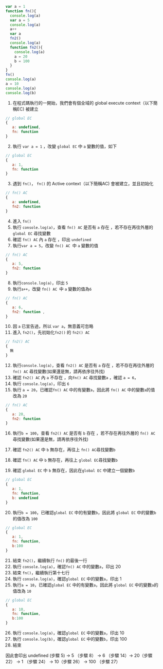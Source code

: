 ```js
var a = 1
function fn(){
  console.log(a)
  var a = 5
  console.log(a)
  a++
  var a
  fn2()
  console.log(a)
  function fn2(){
    console.log(a)
    a = 20
    b = 100
  }
}
fn()
console.log(a)
a = 10
console.log(a)
console.log(b)
```

1. 在程式碼執行的一開始，我們會有個全域的 global execute context（以下簡稱EC) 被建立
```js
// global EC
{
   a: undefined,
   fn: function 
}
```
2. 執行 `var a = 1` ，改變 `global EC` 中 `a` 變數的值，如下
```js
// global EC
{
   a: 1,
   fn: function 
}
```
3. 遇到 `fn()`， `fn()` 的 Active context（以下簡稱AC) 會被建立，並且初始化
```js
// fn() AC 
{
   a: undefined,
   fn2: function 
}
```
4. 進入 `fn()`
5. 執行 `console.log(a)`，查看 `fn() AC`  是否有 `a` 存在 ，若不存在再往外層的 `global EC` 尋找變數
6. 確認 `fn() AC` 內 `a` 存在 ，印出 `undefined`
7. 執行`var a = 5`，改變 `fn() AC `中 `a` 變數的值
```js
// fn() AC 
{
   a: 5,
   fn2: function 
}
```
8. 執行`console.log(a)`，印出 `5`
9. 執行`a++`，改變 `fn() AC `中 `a` 變數的值為`6`
```js
// fn() AC 
{
   a: 6,
   fn2: function ,
}
```
10. 因 `a` 已宣告過，所以 `var a`，無意義可忽略
11. 進入 `fn2()`，先初始化`fn2()` 的 `fn2() AC`
```js
// fn2() AC 
{
  無
}
```
12. 執行`console.log(a)`，查看 `fn2() AC`  是否有 `a` 存在 ，若不存在再往外層的 `fn() AC` 尋找變數(如果還是無，請再依序往外找)
13. 確認 `fn2() AC` 內 `a` 不存在 ，向`fn() AC` 尋找變數`a` ，確認 `a = 6`，
14. 執行 `console.log(a)`，印出 `6`
15. 執行 `a = 20`，已確認`fn() AC` 中的有變數`a`，因此將 `fn() AC` 中的變數`a`的值改為 `20`
```js
// fn() AC 
{
   a: 20,
   fn2: function
}
```
16. 執行`b = 100`，查看 `fn2() AC`  是否有 `b` 存在 ，若不存在再往外層的 `fn() AC` 尋找變數(如果還是無，請再依序往外找)

17. 確認 `fn2() AC` 中 `b` 無存在，再往上 `fn() AC`尋找變數`b`
18. 確認 `fn() AC` 中 `b` 無存在，再往上 `global EC`尋找變數`b`
19. 確認 `global EC` 中 `b` 無存在，因此在`global EC` 中建立一個變數`b`
```js
// global EC
{
   a: 1,
   fn: function, 
   b: undefined
}
```

20. 執行`b = 100`，已確認`global EC` 中的有變數`b`，因此將 `global EC` 中的變數`b`的值改為 `100`
```js
// global EC
{
   a: 1,
   fn: function, 
   b:100
}
```
21. 結束 `fn2()`，繼續執行 `fn()` 的最後一行
22. 執行 `console.log(a)`，確認`fn() AC` 中的變數`a`，印出 20
23. 結束 `fn()`，繼續執行第十七行
24. 執行 `console.log(a)`，確認`global EC` 中的變數`a`，印出 1
25. 執行`a = 10`，已確認`global EC` 中的有變數`a`，因此將 `global EC` 中的變數`a`的值改為 `10`
```js
// global EC
{
   a: 10,
   fn: function, 
   b:100
}
```

26. 執行 `console.log(a)`，確認`global EC` 中的變數`a`，印出 10
27. 執行 `console.log(b)`，確認`global EC` 中的變數`b`，印出 100
28. 結束


因此會印出 undefined (步驟 5) -> 5 （步驟 8） -> 6 （步驟 14）-> 20（步驟 22） -> 1 （步驟 24） -> 10（步驟 26） -> 100 （步驟 27）